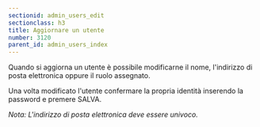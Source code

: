 ```yaml
---
sectionid: admin_users_edit
sectionclass: h3
title: Aggiornare un utente
number: 3120
parent_id: admin_users_index
---
```

Quando si aggiorna un utente è possibile modificarne il nome, l'indirizzo di posta elettronica oppure il ruolo assegnato.

Una volta modificato l'utente confermare la propria identità inserendo la password e premere SALVA.

_Nota: L'indirizzo di posta elettronica deve essere univoco._
